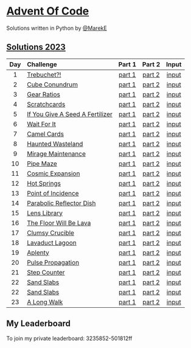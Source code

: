# [Advent Of Code](https://adventofcode.com/)

Solutions written in Python by [@MarekE](https://github.com/marek-e)

## [Solutions 2023](2023/)

| Day | Challenge                                                              |             Part 1              |             Part 2              |                        Input                        |
| :-: | :--------------------------------------------------------------------- | :-----------------------------: | :-----------------------------: | :-------------------------------------------------: |
|  1  | [Trebuchet?!](https://adventofcode.com/2023/day/1)                     | [part 1](./2023/Day01/part1.py) | [part 2](./2023/Day01/part2.py) | [input](https://adventofcode.com/2023/day/1/input)  |
|  2  | [Cube Conundrum](https://adventofcode.com/2023/day/2)                  | [part 1](./2023/Day02/part1.py) | [part 2](./2023/Day02/part2.py) | [input](https://adventofcode.com/2023/day/2/input)  |
|  3  | [Gear Ratios](https://adventofcode.com/2023/day/3)                     | [part 1](./2023/Day03/part1.py) | [part 2](./2023/Day03/part2.py) | [input](https://adventofcode.com/2023/day/3/input)  |
|  4  | [Scratchcards](https://adventofcode.com/2023/day/4)                    | [part 1](./2023/Day04/part1.py) | [part 2](./2023/Day04/part2.py) | [input](https://adventofcode.com/2023/day/4/input)  |
|  5  | [If You Give A Seed A Fertilizer](https://adventofcode.com/2023/day/5) | [part 1](./2023/Day05/part1.py) | [part 2](./2023/Day05/part2.py) | [input](https://adventofcode.com/2023/day/5/input)  |
|  6  | [Wait For It](https://adventofcode.com/2023/day/6)                     | [part 1](./2023/Day06/part1.py) | [part 2](./2023/Day06/part2.py) | [input](https://adventofcode.com/2023/day/6/input)  |
|  7  | [Camel Cards](https://adventofcode.com/2023/day/7)                     | [part 1](./2023/Day07/part1.py) | [part 2](./2023/Day07/part2.py) | [input](https://adventofcode.com/2023/day/7/input)  |
|  8  | [Haunted Wasteland](https://adventofcode.com/2023/day/8)               | [part 1](./2023/Day08/part1.py) | [part 2](./2023/Day08/part2.py) | [input](https://adventofcode.com/2023/day/8/input)  |
|  9  | [Mirage Maintenance](https://adventofcode.com/2023/day/9)              | [part 1](./2023/Day09/part1.py) | [part 2](./2023/Day09/part2.py) | [input](https://adventofcode.com/2023/day/9/input)  |
| 10  | [Pipe Maze](https://adventofcode.com/2023/day/10)                      | [part 1](./2023/Day10/part1.py) | [part 2](./2023/Day10/part2.py) | [input](https://adventofcode.com/2023/day/10/input) |
| 11  | [Cosmic Expansion](https://adventofcode.com/2023/day/11)               | [part 1](./2023/Day11/part1.py) | [part 2](./2023/Day11/part2.py) | [input](https://adventofcode.com/2023/day/11/input) |
| 12  | [Hot Springs](https://adventofcode.com/2023/day/12)                    | [part 1](./2023/Day12/part1.py) | [part 2](./2023/Day12/part2.py) | [input](https://adventofcode.com/2023/day/12/input) |
| 13  | [Point of Incidence](https://adventofcode.com/2023/day/13)             | [part 1](./2023/Day13/part1.py) | [part 2](./2023/Day13/part2.py) | [input](https://adventofcode.com/2023/day/13/input) |
| 14  | [Parabolic Reflector Dish](https://adventofcode.com/2023/day/14)       | [part 1](./2023/Day14/part1.py) | [part 2](./2023/Day14/part2.py) | [input](https://adventofcode.com/2023/day/14/input) |
| 15  | [Lens Library](https://adventofcode.com/2023/day/15)                   | [part 1](./2023/Day15/part1.py) | [part 2](./2023/Day15/part2.py) | [input](https://adventofcode.com/2023/day/15/input) |
| 16  | [The Floor Will Be Lava](https://adventofcode.com/2023/day/16)         | [part 1](./2023/Day16/part1.py) | [part 2](./2023/Day16/part2.py) | [input](https://adventofcode.com/2023/day/16/input) |
| 17  | [Clumsy Crucible](https://adventofcode.com/2023/day/17)                | [part 1](./2023/Day17/part1.py) | [part 2](./2023/Day17/part2.py) | [input](https://adventofcode.com/2023/day/17/input) |
| 18  | [Lavaduct Lagoon](https://adventofcode.com/2023/day/18)                | [part 1](./2023/Day18/part1.py) | [part 2](./2023/Day18/part2.py) | [input](https://adventofcode.com/2023/day/18/input) |
| 19  | [Aplenty](https://adventofcode.com/2023/day/19)                        | [part 1](./2023/Day19/part1.py) | [part 2](./2023/Day19/part2.py) | [input](https://adventofcode.com/2023/day/19/input) |
| 20  | [Pulse Propagation](https://adventofcode.com/2023/day/20)              | [part 1](./2023/Day20/part1.py) | [part 2](./2023/Day20/part2.py) | [input](https://adventofcode.com/2023/day/20/input) |
| 21  | [Step Counter](https://adventofcode.com/2023/day/21)                   | [part 1](./2023/Day21/part1.py) | [part 2](./2023/Day21/part2.py) | [input](https://adventofcode.com/2023/day/21/input) |
| 22  | [Sand Slabs](https://adventofcode.com/2023/day/22)                     | [part 1](./2023/Day22/part1.py) | [part 2](./2023/Day22/part2.py) | [input](https://adventofcode.com/2023/day/22/input) |
| 22  | [Sand Slabs](https://adventofcode.com/2023/day/22)                     | [part 1](./2023/Day22/part1.py) | [part 2](./2023/Day22/part2.py) | [input](https://adventofcode.com/2023/day/22/input) |
| 23  | [A Long Walk](https://adventofcode.com/2023/day/23)                    | [part 1](./2023/Day23/part1.py) | [part 2](./2023/Day23/part2.py) | [input](https://adventofcode.com/2023/day/23/input) |

## My Leaderboard

To join my private leaderboard: 3235852-501812ff

